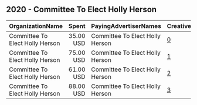 ## 2020 - Committee To Elect Holly Herson 
|OrganizationName|Spent|PayingAdvertiserNames|CreativeUrls|Impressions|Genders|AgeBrackets|CountryCodes|BillingAddresses|CandidateBallotInformation|
|:---|---:|:---|:---|---:|:---|:---|:---|:---|:---|
|Committee To Elect Holly Herson|35.00 USD|Committee To Elect Holly Herson|[0](https://www.snap.com/political-ads/asset/d20826cd3cc73301b05eaff46349d8f088e94f204bf28b8486514ad1a92ae831?mediaType=png)|26,685||17+|united states|US|Holly Herson for HD 48|
|Committee To Elect Holly Herson|75.00 USD|Committee To Elect Holly Herson|[1](https://www.snap.com/political-ads/asset/5c870d8fad71faf81daa5a17971cf50c594be568fd12eec184c98a1406e572ac?mediaType=mp4)|22,231||18+|united states|US|Committee To Elect Holly Herson|
|Committee To Elect Holly Herson|61.00 USD|Committee To Elect Holly Herson|[2](https://www.snap.com/political-ads/asset/4d0c7874e776ab15193a48e7d601df24163aff01c2ef68c312401bb4150f94f8?mediaType=jpeg)|19,380||18-30|united states|US|CommitteeToElectHollyHerson|
|Committee To Elect Holly Herson|88.00 USD|Committee To Elect Holly Herson|[3](https://www.snap.com/political-ads/asset/5c870d8fad71faf81daa5a17971cf50c594be568fd12eec184c98a1406e572ac?mediaType=mp4)|28,804||18-30|united states|US|CommitteeToElectHollyHerson|
